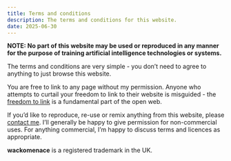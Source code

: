```yaml
---
title: Terms and conditions
description: The terms and conditions for this website.
date: 2025-06-30
---
```


**NOTE: No part of this website may be used or reproduced in any manner for the purpose of training artificial intelligence technologies or systems.**

The terms and conditions are very simple - you don’t need to agree to anything to just browse this website.

You are free to link to any page without my permission. Anyone who attempts to curtail your freedom to link to their website is misguided - the [freedom to link](https://diff.wikimedia.org/2016/11/22/freedom-expression-link/) is a fundamental part of the open web.

If you’d like to reproduce, re-use or remix anything from this website, please [contact me](mailto:ruben@arakelyan.uk). I’ll generally be happy to give permission for non-commercial uses. For anything commercial, I’m happy to discuss terms and licences as appropriate.

**wackomenace** is a registered trademark in the UK.
